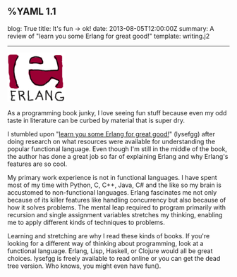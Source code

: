 %YAML 1.1
---
blog: True
title: It's fun -> ok!
date: 2013-08-05T12:00:00Z
summary: A review of "learn you some Erlang for great good!"
template: writing.j2

---
<img class='book' src='erlang.png'>

As a programming book junky, I love seeing fun stuff because even my odd taste
in literature can be curbed by material that is super dry.

I stumbled upon "[learn you some Erlang for great
good!](http://learnyousomeerlang.com/content)" (lysefgg) after doing
research on what resources were available for understanding the popular
functional language. Even though I'm still in the middle of the book, the
author has done a great job so far of explaining Erlang and why Erlang's
features are so cool.

My primary work experience is not in functional languages. I have spent most of
my time with Python, C, C++, Java, C# and the like so my brain is accustomed to
non-functional languages. Erlang fascinates me not only because of its killer
features like handling concurrency but also because of how it solves problems.
The mental leap required to program primarily with recursion and single
assignment variables stretches my thinking, enabling me to apply different
kinds of techniques to problems.

Learning and stretching are why I read these kinds of books. If you're looking
for a different way of thinking about programming, look at a functional
language. Erlang, Lisp, Haskell, or Clojure would all be great choices. lysefgg
is freely available to read online or you can get the dead tree version. Who
knows, you might even have fun().
